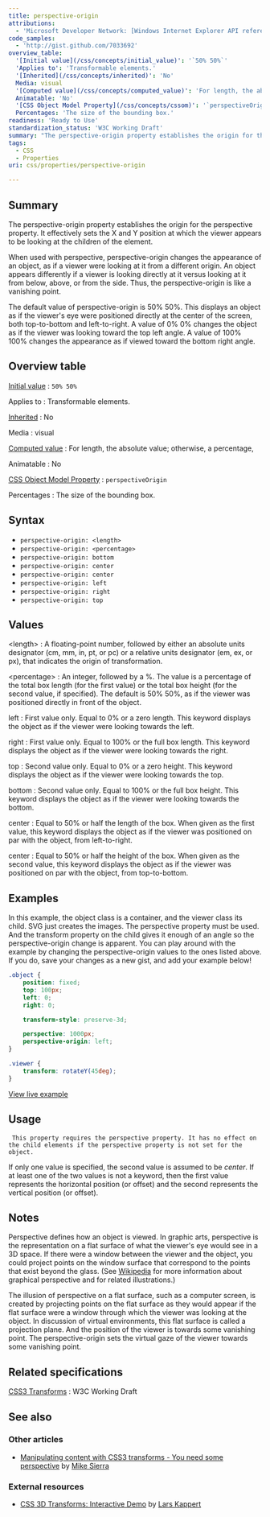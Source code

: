 ```yaml
---
title: perspective-origin
attributions:
  - 'Microsoft Developer Network: [Windows Internet Explorer API reference Article](http://msdn.microsoft.com/en-us/library/ie/hh828809%28v=vs.85%29.aspx)'
code_samples:
  - 'http://gist.github.com/7033692'
overview_table:
  '[Initial value](/css/concepts/initial_value)': '`50% 50%`'
  'Applies to': 'Transformable elements.'
  '[Inherited](/css/concepts/inherited)': 'No'
  Media: visual
  '[Computed value](/css/concepts/computed_value)': 'For length, the absolute value; otherwise, a percentage,'
  Animatable: 'No'
  '[CSS Object Model Property](/css/concepts/cssom)': '`perspectiveOrigin`'
  Percentages: 'The size of the bounding box.'
readiness: 'Ready to Use'
standardization_status: 'W3C Working Draft'
summary: "The perspective-origin property establishes the origin for the perspective property. It effectively sets the X and Y position at which the viewer appears to be looking at the children of the element. \n"
tags:
  - CSS
  - Properties
uri: css/properties/perspective-origin

---
```

## Summary

The perspective-origin property establishes the origin for the perspective property. It effectively sets the X and Y position at which the viewer appears to be looking at the children of the element.

When used with perspective, perspective-origin changes the appearance of an object, as if a viewer were looking at it from a different origin. An object appears differently if a viewer is looking directly at it versus looking at it from below, above, or from the side. Thus, the perspective-origin is like a vanishing point.

The default value of perspective-origin is 50% 50%. This displays an object as if the viewer's eye were positioned directly at the center of the screen, both top-to-bottom and left-to-right. A value of 0% 0% changes the object as if the viewer was looking toward the top left angle. A value of 100% 100% changes the appearance as if viewed toward the bottom right angle.

## Overview table

[Initial value](/css/concepts/initial_value)
:   `50% 50%`

Applies to
:   Transformable elements.

[Inherited](/css/concepts/inherited)
:   No

Media
:   visual

[Computed value](/css/concepts/computed_value)
:   For length, the absolute value; otherwise, a percentage,

Animatable
:   No

[CSS Object Model Property](/css/concepts/cssom)
:   `perspectiveOrigin`

Percentages
:   The size of the bounding box.

## Syntax

-   `perspective-origin: <length>`
-   `perspective-origin: <percentage>`
-   `perspective-origin: bottom`
-   `perspective-origin: center`
-   `perspective-origin: center`
-   `perspective-origin: left`
-   `perspective-origin: right`
-   `perspective-origin: top`

## Values

\<length\>
:   A floating-point number, followed by either an absolute units designator (cm, mm, in, pt, or pc) or a relative units designator (em, ex, or px), that indicates the origin of transformation.

\<percentage\>
:   An integer, followed by a %. The value is a percentage of the total box length (for the first value) or the total box height (for the second value, if specified). The default is 50% 50%, as if the viewer was positioned directly in front of the object.

left
:   First value only. Equal to 0% or a zero length. This keyword displays the object as if the viewer were looking towards the left.

right
:   First value only. Equal to 100% or the full box length. This keyword displays the object as if the viewer were looking towards the right.

top
:   Second value only. Equal to 0% or a zero height. This keyword displays the object as if the viewer were looking towards the top.

bottom
:   Second value only. Equal to 100% or the full box height. This keyword displays the object as if the viewer were looking towards the bottom.

center
:   Equal to 50% or half the length of the box. When given as the first value, this keyword displays the object as if the viewer was positioned on par with the object, from left-to-right.

center
:   Equal to 50% or half the height of the box. When given as the second value, this keyword displays the object as if the viewer was positioned on par with the object, from top-to-bottom.

## Examples

In this example, the object class is a container, and the viewer class its child. SVG just creates the images. The perspective property must be used. And the transform property on the child gives it enough of an angle so the perspective-origin change is apparent. You can play around with the example by changing the perspective-origin values to the ones listed above. If you do, save your changes as a new gist, and add your example below!

``` css
.object {
    position: fixed;
    top: 100px;
    left: 0;
    right: 0;

    transform-style: preserve-3d;

    perspective: 1000px;
    perspective-origin: left;
}

.viewer {
    transform: rotateY(45deg);
}
```

[View live example](http://code.webplatform.org/gist/7033692)

## Usage

     This property requires the perspective property. It has no effect on the child elements if the perspective property is not set for the object.

If only one value is specified, the second value is assumed to be *center*. If at least one of the two values is not a keyword, then the first value represents the horizontal position (or offset) and the second represents the vertical position (or offset).

## Notes

Perspective defines how an object is viewed. In graphic arts, perspective is the representation on a flat surface of what the viewer's eye would see in a 3D space. If there were a window between the viewer and the object, you could project points on the window surface that correspond to the points that exist beyond the glass. (See [Wikipedia](http://en.wikipedia.org/wiki/Perspective_(graphical)) for more information about graphical perspective and for related illustrations.)

The illusion of perspective on a flat surface, such as a computer screen, is created by projecting points on the flat surface as they would appear if the flat surface were a window through which the viewer was looking at the object. In discussion of virtual environments, this flat surface is called a projection plane. And the position of the viewer is towards some vanishing point. The perspective-origin sets the virtual gaze of the viewer towards some vanishing point.

## Related specifications

[CSS3 Transforms](http://www.w3.org/TR/css3-transforms/)
:   W3C Working Draft

## See also

### Other articles

-   [Manipulating content with CSS3 transforms - You need some perspective](/tutorials/css_transforms#You_need_some_perspective) by [Mike Sierra](/User:Sierra)

### External resources

-   [CSS 3D Transforms: Interactive Demo](http://sandbox.webpro.nl/css3/3d-transforms-interactive-demo.html) by [Lars Kappert](https://twitter.com/webprolific)
